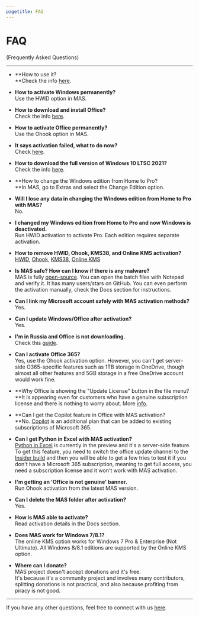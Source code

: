 ```yaml
---
pagetitle: FAQ
---
```


# FAQ

(Frequently Asked Questions)

------------------------------------------------------------------------

-   **How to use it?\
    **Check the info [here](index.html#Download__How_to_use_it).

-   **How to activate Windows permanently?**\
    Use the HWID option in MAS.

-   **How to download and install Office?**\
    Check the info [here](genuine-installation-media.html).

-   **How to activate Office permanently?**\
    Use the Ohook option in MAS.

-   **It says activation failed, what to do now?**\
    Check [here](troubleshoot.html).

-   **How to download the full version of Windows 10 LTSC 2021?**\
    Check the info [here](genuine-installation-media.html).

-   **How to change the Windows edition from Home to Pro?\
    **In MAS, go to Extras and select the Change Edition option.

-   **Will I lose any data in changing the Windows edition from Home to Pro with MAS?**\
    No.

-   **I changed my Windows edition from Home to Pro and now Windows is deactivated.**\
    Run HWID activation to activate Pro. Each edition requires separate activation.

-   **How to remove HWID, Ohook, KMS38, and Online KMS activation?**\
    [HWID](hwid.html#How_to_remove_HWID), [Ohook](ohook.html#How_to_remove_Ohook), [KMS38](kms38.html#How_to_remove_KMS38), [Online KMS](online_kms.html#How_to_remove_Online_KMS)

-   **Is MAS safe? How can I know if there is any malware?**\
    MAS is fully [open-source](index.html#MAS_Latest_Release). You can open the batch files with Notepad and verify it. It has many users/stars on GitHub. You can even perform the activation manually, check the Docs section for instructions.

-   **Can I link my Microsoft account safely with MAS activation methods?**\
    Yes.

-   **Can I update Windows/Office after activation?**\
    Yes.

-   **I'm in Russia and Office is not downloading.**\
    Check this [guide](bypass-russian-geoblock.html).

-   **Can I activate Office 365?**\
    Yes, use the Ohook activation option. However, you can't get server-side O365-specific features such as 1TB storage in OneDrive, though almost all other features and 5GB storage in a free OneDrive account would work fine.

-   **Why Office is showing the "Update License" button in the file menu?\
    **It is appearing even for customers who have a genuine subscription license and there is nothing to worry about. More [info](https://support.microsoft.com/office/update-license-button-29025197-58d9-4b17-acc1-99a45dabf330).

-   **Can I get the Copilot feature in Office with MAS activation?\
    **No. [Copilot](https://www.microsoft.com/microsoft-365/microsoft-copilot) is an additional plan that can be added to existing subscriptions of Microsoft 365.

-   **Can I get Python in Excel with MAS activation?**\
    [Python in Excel](https://support.microsoft.com/office/introduction-to-python-in-excel-55643c2e-ff56-4168-b1ce-9428c8308545) is currently in the preview and it's a server-side feature. To get this feature, you need to switch the office update channel to the [Insider build](https://github.com/massgravel/Microsoft-Activation-Scripts/discussions/399#discussioncomment-8871527) and then you will be able to get a few tries to test it if you don't have a Microsoft 365 subscription, meaning to get full access, you need a subscription license and it won't work with MAS activation.

-   **I'm getting an 'Office is not genuine' banner.**\
    Run Ohook activation from the latest MAS version.

-   **Can I delete the MAS folder after activation?**\
    Yes.

-   **How is MAS able to activate?**\
    Read activation details in the Docs section.

-   **Does MAS work for Windows 7/8.1?**\
    The online KMS option works for Windows 7 Pro & Enterprise (Not Ultimate). All Windows 8/8.1 editions are supported by the Online KMS option.

-   **Where can I donate?**\
    MAS project doesn't accept donations and it's free.\
    It's because it's a community project and involves many contributors, splitting donations is not practical, and also because profiting from piracy is not good.

------------------------------------------------------------------------

If you have any other questions, feel free to connect with us [here](contactus.html).
